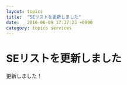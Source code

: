 ```yaml
---
layout: topics
title:  "SEリストを更新しました"
date:   2016-06-09 17:37:23 +0900
category: topics services
---
```


# SEリストを更新しました

更新しました！

